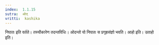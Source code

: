 ```yaml
---
index:  1.1.15
sutra:  ओत्
vritti:  kashika 
---
```


निपातः इति वर्तते। तस्यौकारेण तदन्तविधिः। ओदन्तो यो निपातः स प्रगृह्रसंज्ञो भवति। आहो इति। उताहो इति।

